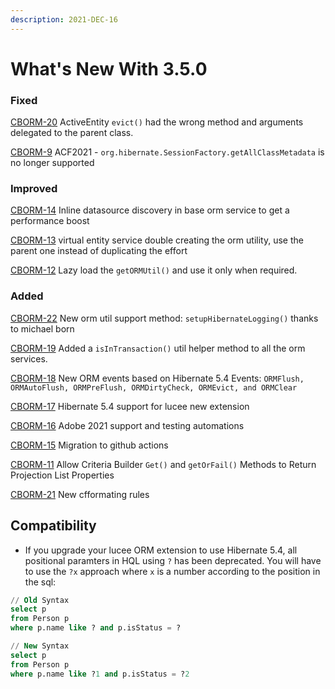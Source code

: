 ```yaml
---
description: 2021-DEC-16
---
```


# What's New With 3.5.0

### Fixed

[CBORM-20](https://ortussolutions.atlassian.net/browse/CBORM-20) ActiveEntity `evict()` had the wrong method and arguments delegated to the parent class.

[CBORM-9](https://ortussolutions.atlassian.net/browse/CBORM-9) ACF2021 - `org.hibernate.SessionFactory.getAllClassMetadata` is no longer supported

### Improved

[CBORM-14](https://ortussolutions.atlassian.net/browse/CBORM-14) Inline datasource discovery in base orm service to get a performance boost

[CBORM-13](https://ortussolutions.atlassian.net/browse/CBORM-13) virtual entity service double creating the orm utility, use the parent one instead of duplicating the effort

[CBORM-12](https://ortussolutions.atlassian.net/browse/CBORM-12) Lazy load the `getORMUtil()` and use it only when required.

### Added

[CBORM-22](https://ortussolutions.atlassian.net/browse/CBORM-22) New orm util support method: `setupHibernateLogging()` thanks to michael born

[CBORM-19](https://ortussolutions.atlassian.net/browse/CBORM-19) Added a `isInTransaction()` util helper method to all the orm services.

[CBORM-18](https://ortussolutions.atlassian.net/browse/CBORM-18) New ORM events based on Hibernate 5.4 Events: `ORMFlush, ORMAutoFlush, ORMPreFlush, ORMDirtyCheck, ORMEvict, and ORMClear`

[CBORM-17](https://ortussolutions.atlassian.net/browse/CBORM-17) Hibernate 5.4 support for lucee new extension

[CBORM-16](https://ortussolutions.atlassian.net/browse/CBORM-16) Adobe 2021 support and testing automations

[CBORM-15](https://ortussolutions.atlassian.net/browse/CBORM-15) Migration to github actions

[CBORM-11](https://ortussolutions.atlassian.net/browse/CBORM-11) Allow Criteria Builder `Get()` and `getOrFail()` Methods to Return Projection List Properties

[CBORM-21](https://ortussolutions.atlassian.net/browse/CBORM-21) New cfformating rules

## Compatibility

* If you upgrade your lucee ORM extension to use Hibernate 5.4, all positional paramters in HQL using `?` has been deprecated. You will have to use the `?x` approach where `x` is a number according to the position in the sql:

```sql
// Old Syntax
select p 
from Person p 
where p.name like ? and p.isStatus = ?

// New Syntax
select p 
from Person p 
where p.name like ?1 and p.isStatus = ?2
```
